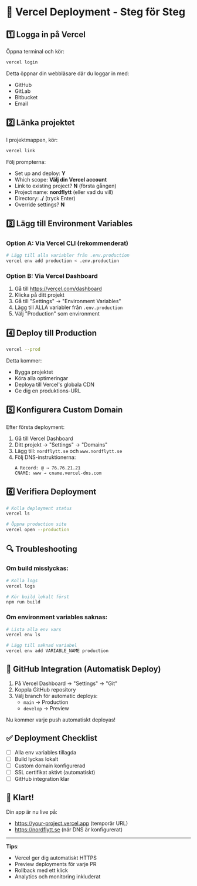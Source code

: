 # 🚀 Vercel Deployment - Steg för Steg

## 1️⃣ Logga in på Vercel

Öppna terminal och kör:
```bash
vercel login
```

Detta öppnar din webbläsare där du loggar in med:
- GitHub
- GitLab
- Bitbucket
- Email

## 2️⃣ Länka projektet

I projektmappen, kör:
```bash
vercel link
```

Följ prompterna:
- Set up and deploy: **Y**
- Which scope: **Välj din Vercel account**
- Link to existing project? **N** (första gången)
- Project name: **nordflytt** (eller vad du vill)
- Directory: **./** (tryck Enter)
- Override settings? **N**

## 3️⃣ Lägg till Environment Variables

### Option A: Via Vercel CLI (rekommenderat)
```bash
# Lägg till alla variabler från .env.production
vercel env add production < .env.production
```

### Option B: Via Vercel Dashboard
1. Gå till https://vercel.com/dashboard
2. Klicka på ditt projekt
3. Gå till "Settings" → "Environment Variables"
4. Lägg till ALLA variabler från `.env.production`
5. Välj "Production" som environment

## 4️⃣ Deploy till Production

```bash
vercel --prod
```

Detta kommer:
- Bygga projektet
- Köra alla optimeringar
- Deploya till Vercel's globala CDN
- Ge dig en produktions-URL

## 5️⃣ Konfigurera Custom Domain

Efter första deployment:

1. Gå till Vercel Dashboard
2. Ditt projekt → "Settings" → "Domains"
3. Lägg till: `nordflytt.se` och `www.nordflytt.se`
4. Följ DNS-instruktionerna:
   ```
   A Record: @ → 76.76.21.21
   CNAME: www → cname.vercel-dns.com
   ```

## 6️⃣ Verifiera Deployment

```bash
# Kolla deployment status
vercel ls

# Öppna production site
vercel open --production
```

## 🔍 Troubleshooting

### Om build misslyckas:
```bash
# Kolla logs
vercel logs

# Kör build lokalt först
npm run build
```

### Om environment variables saknas:
```bash
# Lista alla env vars
vercel env ls

# Lägg till saknad variabel
vercel env add VARIABLE_NAME production
```

## 📱 GitHub Integration (Automatisk Deploy)

1. På Vercel Dashboard → "Settings" → "Git"
2. Koppla GitHub repository
3. Välj branch för automatic deploys:
   - `main` → Production
   - `develop` → Preview

Nu kommer varje push automatiskt deployas!

## ✅ Deployment Checklist

- [ ] Alla env variables tillagda
- [ ] Build lyckas lokalt
- [ ] Custom domain konfigurerad
- [ ] SSL certifikat aktivt (automatiskt)
- [ ] GitHub integration klar

## 🎉 Klart!

Din app är nu live på:
- https://your-project.vercel.app (temporär URL)
- https://nordflytt.se (när DNS är konfigurerat)

---

**Tips**: 
- Vercel ger dig automatiskt HTTPS
- Preview deployments för varje PR
- Rollback med ett klick
- Analytics och monitoring inkluderat